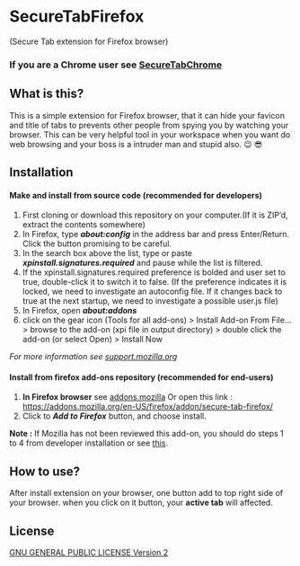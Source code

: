 # SecureTabFirefox
(Secure Tab extension for Firefox browser)

### If you are a **Chrome** user see [SecureTabChrome](https://github.com/arVahedi/SecureTabChrome)

## What is this?

This is a simple extension for Firefox browser, that it can hide your favicon and title of tabs to prevents other people from spying you by watching your browser. This can be very helpful tool in your workspace when you want do web browsing and your boss is a intruder man and stupid also. :wink: :sunglasses:

## Installation

#### Make and install from source code (recommended for developers)

1. First cloning or download this repository on your computer.(If it is ZIP’d, extract the contents somewhere)
2. In Firefox, type **_about:config_** in the address bar and press Enter/Return. Click the button promising to be careful.
3. In the search box above the list, type or paste **_xpinstall.signatures.required_** and pause while the list is filtered.
4. If the xpinstall.signatures.required preference is bolded and user set to true, double-click it to switch it to false.
    (If the preference indicates it is locked, we need to investigate an autoconfig file. If it changes back to true at the next startup, we need to investigate a possible user.js file)
5. In Firefox, open **_about:addons_**
6. click on the gear icon (Tools for all add-ons) > Install Add-on From File... > browse to the add-on (xpi file in output       directory) > double click the add-on (or select Open) > Install Now

_For more information see [support.mozilla.org](https://support.mozilla.org/en-US/questions/785686)_

#### Install from firefox add-ons repository (recommended for end-users)

1. **In Firefox browser** see [addons.mozilla](https://addons.mozilla.org/en-US/firefox/addon/secure-tab-firefox/) Or open this link : https://addons.mozilla.org/en-US/firefox/addon/secure-tab-firefox/
2. Click to **_Add to Firefox_** button, and choose install.

**Note :** If Mozilla has not been reviewed this add-on, you should do steps 1 to 4 from developer installation or see [this](https://support.mozilla.org/en-US/questions/1078339).

## How to use?

After install extension on your browser, one button add to top right side of your browser. when you click on it button, your **active tab** will affected.

## License

[GNU GENERAL PUBLIC LICENSE Version 2](https://www.gnu.org/licenses/old-licenses/gpl-2.0.en.html)
